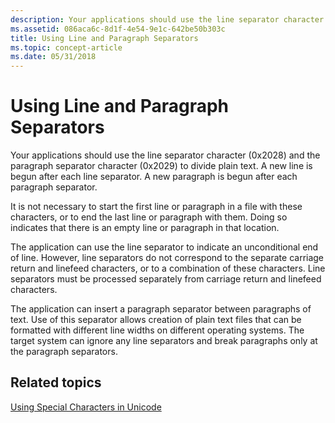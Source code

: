 ```yaml
---
description: Your applications should use the line separator character (0x2028) and the paragraph separator character (0x2029) to divide plain text. A new line is begun after each line separator. A new paragraph is begun after each paragraph separator.
ms.assetid: 086aca6c-8d1f-4e54-9e1c-642be50b303c
title: Using Line and Paragraph Separators
ms.topic: concept-article
ms.date: 05/31/2018
---
```


# Using Line and Paragraph Separators

Your applications should use the line separator character (0x2028) and the paragraph separator character (0x2029) to divide plain text. A new line is begun after each line separator. A new paragraph is begun after each paragraph separator.

It is not necessary to start the first line or paragraph in a file with these characters, or to end the last line or paragraph with them. Doing so indicates that there is an empty line or paragraph in that location.

The application can use the line separator to indicate an unconditional end of line. However, line separators do not correspond to the separate carriage return and linefeed characters, or to a combination of these characters. Line separators must be processed separately from carriage return and linefeed characters.

The application can insert a paragraph separator between paragraphs of text. Use of this separator allows creation of plain text files that can be formatted with different line widths on different operating systems. The target system can ignore any line separators and break paragraphs only at the paragraph separators.

## Related topics

<dl> <dt>

[Using Special Characters in Unicode](using-special-characters-in-unicode.md)
</dt> </dl>

 

 



